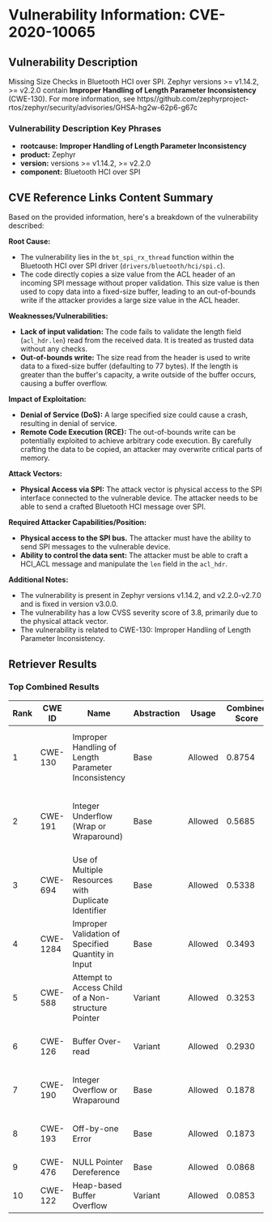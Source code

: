 # Vulnerability Information: CVE-2020-10065

## Vulnerability Description
Missing Size Checks in Bluetooth HCI over SPI. Zephyr versions >= v1.14.2, >= v2.2.0 contain **Improper Handling of Length Parameter Inconsistency** (CWE-130). For more information, see https//github.com/zephyrproject-rtos/zephyr/security/advisories/GHSA-hg2w-62p6-g67c

### Vulnerability Description Key Phrases
- **rootcause:** **Improper Handling of Length Parameter Inconsistency**
- **product:** Zephyr
- **version:** versions >= v1.14.2, >= v2.2.0
- **component:** Bluetooth HCI over SPI

## CVE Reference Links Content Summary
Based on the provided information, here's a breakdown of the vulnerability described:

**Root Cause:**

- The vulnerability lies in the `bt_spi_rx_thread` function within the Bluetooth HCI over SPI driver (`drivers/bluetooth/hci/spi.c`).
- The code directly copies a size value from the ACL header of an incoming SPI message without proper validation. This size value is then used to copy data into a fixed-size buffer, leading to an out-of-bounds write if the attacker provides a large size value in the ACL header.

**Weaknesses/Vulnerabilities:**

- **Lack of input validation:** The code fails to validate the length field (`acl_hdr.len`) read from the received data. It is treated as trusted data without any checks.
- **Out-of-bounds write:** The size read from the header is used to write data to a fixed-size buffer (defaulting to 77 bytes). If the length is greater than the buffer's capacity, a write outside of the buffer occurs, causing a buffer overflow.

**Impact of Exploitation:**

- **Denial of Service (DoS):** A large specified size could cause a crash, resulting in denial of service.
- **Remote Code Execution (RCE):** The out-of-bounds write can be potentially exploited to achieve arbitrary code execution. By carefully crafting the data to be copied, an attacker may overwrite critical parts of memory.

**Attack Vectors:**

- **Physical Access via SPI:** The attack vector is physical access to the SPI interface connected to the vulnerable device. The attacker needs to be able to send a crafted Bluetooth HCI message over SPI.

**Required Attacker Capabilities/Position:**

- **Physical access to the SPI bus.** The attacker must have the ability to send SPI messages to the vulnerable device.
- **Ability to control the data sent:** The attacker must be able to craft a HCI_ACL message and manipulate the `len` field in the `acl_hdr`.

**Additional Notes:**

- The vulnerability is present in Zephyr versions v1.14.2, and v2.2.0-v2.7.0 and is fixed in version v3.0.0.
- The vulnerability has a low CVSS severity score of 3.8, primarily due to the physical attack vector.
- The vulnerability is related to CWE-130: Improper Handling of Length Parameter Inconsistency.

## Retriever Results

### Top Combined Results

| Rank | CWE ID | Name | Abstraction | Usage | Combined Score | Retrievers | Individual Scores |
|------|--------|------|-------------|-------|---------------|------------|-------------------|
| 1 | CWE-130 | Improper Handling of Length Parameter Inconsistency | Base | Allowed | 0.8754 | dense, sparse, graph | dense: 0.608, sparse: 0.374, graph: 1.000 |
| 2 | CWE-191 | Integer Underflow (Wrap or Wraparound) | Base | Allowed | 0.5685 | dense, sparse, graph | dense: 0.518, sparse: 0.210, graph: 0.530 |
| 3 | CWE-694 | Use of Multiple Resources with Duplicate Identifier | Base | Allowed | 0.5338 | dense, sparse, graph | dense: 0.471, sparse: 0.193, graph: 0.525 |
| 4 | CWE-1284 | Improper Validation of Specified Quantity in Input | Base | Allowed | 0.3493 | dense, sparse | dense: 0.478, sparse: 0.193 |
| 5 | CWE-588 | Attempt to Access Child of a Non-structure Pointer | Variant | Allowed | 0.3253 | dense, sparse | dense: 0.473, sparse: 0.202 |
| 6 | CWE-126 | Buffer Over-read | Variant | Allowed | 0.2930 | dense, sparse | dense: 0.486, sparse: 0.130 |
| 7 | CWE-190 | Integer Overflow or Wraparound | Base | Allowed | 0.1878 | sparse, graph | sparse: 0.119, graph: 0.334 |
| 8 | CWE-193 | Off-by-one Error | Base | Allowed | 0.1873 | sparse, graph | sparse: 0.118, graph: 0.334 |
| 9 | CWE-476 | NULL Pointer Dereference | Base | Allowed | 0.0868 | sparse | sparse: 0.152 |
| 10 | CWE-122 | Heap-based Buffer Overflow | Variant | Allowed | 0.0853 | sparse | sparse: 0.162 |

